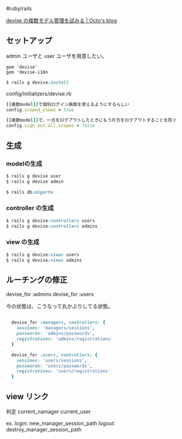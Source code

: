 #ruby/rails 



[devise の複数モデル管理を試みる | Octo's blog](https://ccbaxy.xyz/blog/2020/03/20/ruby33/[[xian-zai-noruteingu]])

## セットアップ

admin ユーザと user ユーザを用意したい。

    gem 'devise'
    gem 'devise-i18n

```ruby
$ rails g devise:install
```

config/initializers/devise.rb

```ruby
[[複数model]]で個別ログイン画面を使えるようにするらしい
config.scoped_views = true

[[複数model]]で、一方をログアウトしたときにもう片方をログアウトすることを防ぐ
config.sign_out_all_scopes = false
```

## 生成

### modelの生成

```ruby
$ rails g devise user
$ rails g devise admin

$ rails db:migarte
```

### controller の生成

```ruby
$ rails g devise:controllers users
$ rails g devise:controllers admins
```

### view の生成

```ruby
$ rails g devise:views users
$ rails g devise:views admins
```

## ルーチングの修正

devise_for :admins
devise_for :users

今の状態は、こうなって丸かぶりしてる状態。

```ruby

  devise_for :managers, controllers: {
    sessions: 'managers/sessions',
    passwords: 'admins/passwords',
    registrations: 'admins/registrations'
  }

  devise_for :users, controllers: {
    sessions: 'users/sessions',
    passwords: 'users/passwords',
    registrations: 'users/registrations'
  }
```

## view リンク

判定
current_namager
current_user

ex.
login: new_manager_session_path
logout: destroy_manager_session_path
